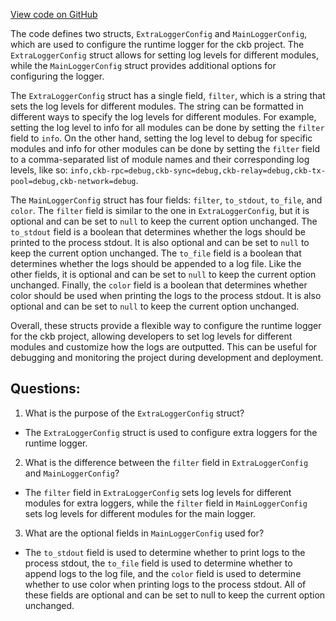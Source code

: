 [View code on GitHub](https://github.com/nervosnetwork/ckb/util/jsonrpc-types/src/debug.rs)

The code defines two structs, `ExtraLoggerConfig` and `MainLoggerConfig`, which are used to configure the runtime logger for the ckb project. The `ExtraLoggerConfig` struct allows for setting log levels for different modules, while the `MainLoggerConfig` struct provides additional options for configuring the logger.

The `ExtraLoggerConfig` struct has a single field, `filter`, which is a string that sets the log levels for different modules. The string can be formatted in different ways to specify the log levels for different modules. For example, setting the log level to info for all modules can be done by setting the `filter` field to `info`. On the other hand, setting the log level to debug for specific modules and info for other modules can be done by setting the `filter` field to a comma-separated list of module names and their corresponding log levels, like so: `info,ckb-rpc=debug,ckb-sync=debug,ckb-relay=debug,ckb-tx-pool=debug,ckb-network=debug`.

The `MainLoggerConfig` struct has four fields: `filter`, `to_stdout`, `to_file`, and `color`. The `filter` field is similar to the one in `ExtraLoggerConfig`, but it is optional and can be set to `null` to keep the current option unchanged. The `to_stdout` field is a boolean that determines whether the logs should be printed to the process stdout. It is also optional and can be set to `null` to keep the current option unchanged. The `to_file` field is a boolean that determines whether the logs should be appended to a log file. Like the other fields, it is optional and can be set to `null` to keep the current option unchanged. Finally, the `color` field is a boolean that determines whether color should be used when printing the logs to the process stdout. It is also optional and can be set to `null` to keep the current option unchanged.

Overall, these structs provide a flexible way to configure the runtime logger for the ckb project, allowing developers to set log levels for different modules and customize how the logs are outputted. This can be useful for debugging and monitoring the project during development and deployment.
## Questions: 
 1. What is the purpose of the `ExtraLoggerConfig` struct?
- The `ExtraLoggerConfig` struct is used to configure extra loggers for the runtime logger.

2. What is the difference between the `filter` field in `ExtraLoggerConfig` and `MainLoggerConfig`?
- The `filter` field in `ExtraLoggerConfig` sets log levels for different modules for extra loggers, while the `filter` field in `MainLoggerConfig` sets log levels for different modules for the main logger.

3. What are the optional fields in `MainLoggerConfig` used for?
- The `to_stdout` field is used to determine whether to print logs to the process stdout, the `to_file` field is used to determine whether to append logs to the log file, and the `color` field is used to determine whether to use color when printing logs to the process stdout. All of these fields are optional and can be set to null to keep the current option unchanged.